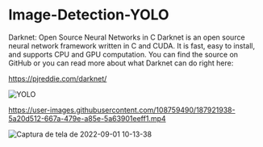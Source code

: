 # Image-Detection-YOLO

Darknet: Open Source Neural Networks in C
Darknet is an open source neural network framework written in C and CUDA. It is fast, easy to install, and supports CPU and GPU computation. You can find the source on GitHub or you can read more about what Darknet can do right here:

https://pjreddie.com/darknet/


![YOLO](https://user-images.githubusercontent.com/108759490/187922046-b2533b2e-76ca-40ea-bb01-bac56dd875cd.png)



https://user-images.githubusercontent.com/108759490/187921938-5a20d512-667a-479e-a85e-5a63901eeff1.mp4


![Captura de tela de 2022-09-01 10-13-38](https://user-images.githubusercontent.com/108759490/187922737-89c388d1-8b55-488a-b7e1-71456be0da70.png)

